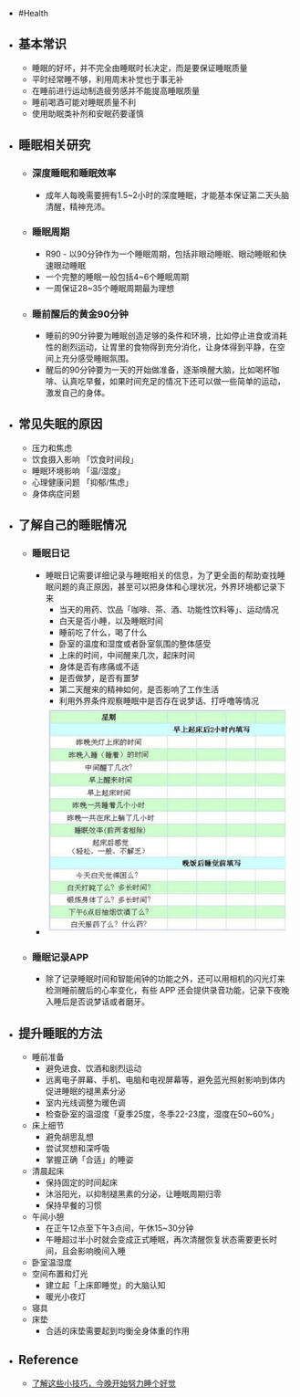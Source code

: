 - #Health
- ## 基本常识
	- 睡眠的好坏，并不完全由睡眠时长决定，而是要保证睡眠质量
	- 平时经常睡不够，利用周末补觉也于事无补
	- 在睡前进行运动制造疲劳感并不能提高睡眠质量
	- 睡前喝酒可能对睡眠质量不利
	- 使用助眠类补剂和安眠药要谨慎
- ## 睡眠相关研究
	- ### 深度睡眠和睡眠效率
		- 成年人每晚需要拥有1.5~2小时的深度睡眠，才能基本保证第二天头脑清醒，精神充沛。
	- ### 睡眠周期
		- R90 - 以90分钟作为一个睡眠周期，包括非眼动睡眠、眼动睡眠和快速眼动睡眠
		- 一个完整的睡眠一般包括4~6个睡眠周期
		- 一周保证28~35个睡眠周期最为理想
	- ### 睡前醒后的黄金90分钟
		- 睡前的90分钟要为睡眠创造足够的条件和环境，比如停止进食或消耗性的剧烈运动，让胃里的食物得到充分消化，让身体得到平静，在空间上充分感受睡眠氛围。
		- 醒后的90分钟要为一天的开始做准备，逐渐唤醒大脑，比如喝杯咖啡、认真吃早餐，如果时间充足的情况下还可以做一些简单的运动，激发自己的身体。
- ## 常见失眠的原因
	- 压力和焦虑
	- 饮食摄入影响 「饮食时间段」
	- 睡眠环境影响 「温/湿度」
	- 心理健康问题 「抑郁/焦虑」
	- 身体病症问题
- ## 了解自己的睡眠情况
	- ### 睡眠日记
		- 睡眠日记需要详细记录与睡眠相关的信息，为了更全面的帮助查找睡眠问题的真正原因，甚至可以把身体和心理状况，外界环境都记录下来
			- 当天的用药、饮品「咖啡、茶、酒、功能性饮料等」、运动情况
			- 白天是否小睡，以及睡眠时间
			- 睡前吃了什么，喝了什么
			- 卧室的温度和湿度或者卧室氛围的整体感受
			- 上床的时间，中间醒来几次，起床时间
			- 身体是否有疼痛或不适
			- 是否做梦，是否有噩梦
			- 第二天醒来的精神如何，是否影响了工作生活
			- 利用外界条件观察睡眠中是否存在说梦话、打呼噜等情况
		- ![sleep-table](../assets/sleep-table_1656909372631_0.png)
	- ### 睡眠记录APP
		- 除了记录睡眠时间和智能闹钟的功能之外，还可以用相机的闪光灯来检测睡前醒后的心率变化，有些 APP 还会提供录音功能，记录下夜晚入睡后是否说梦话或者磨牙。
- ## 提升睡眠的方法
	- 睡前准备
		- 避免进食、饮酒和剧烈运动
		- 远离电子屏幕、手机、电脑和电视屏幕等，避免蓝光照射影响到体内促进睡眠的褪黑素分泌
		- 室内光线调整为暖色调
		- 检查卧室的温湿度「夏季25度，冬季22-23度，湿度在50~60%」
	- 床上细节
		- 避免胡思乱想
		- 尝试冥想和深呼吸
		- 掌握正确「合适」的睡姿
	- 清晨起床
		- 保持固定的时间起床
		- 沐浴阳光，以抑制褪黑素的分泌，让睡眠周期归零
		- 保持早餐的习惯
	- 午间小憩
		- 在正午12点至下午3点间，午休15~30分钟
		- 午睡超过半小时就会变成正式睡眠，再次清醒恢复状态需要更长时间，且会影响晚间入睡
	- 卧室温湿度
	- 空间布置和灯光
		- 建立起「上床即睡觉」的大脑认知
		- 暖光小夜灯
	- 寝具
	- 床垫
		- 合适的床垫需要起到均衡全身体重的作用
- ## Reference
	- [了解这些小技巧，今晚开始努力睡个好觉](https://sspai.com/post/66861)